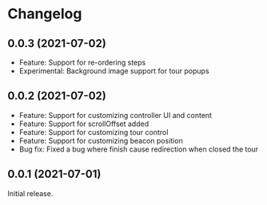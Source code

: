# Changelog

## 0.0.3 (2021-07-02)

- Feature: Support for re-ordering steps
- Experimental: Background image support for tour popups

## 0.0.2 (2021-07-02)

- Feature: Support for customizing controller UI and content
- Feature: Support for scrollOffset added
- Feature: Support for customizing tour control
- Feature: Support for customizing beacon position
- Bug fix: Fixed a bug where finish cause redirection when closed the tour

## 0.0.1 (2021-07-01)

Initial release.
